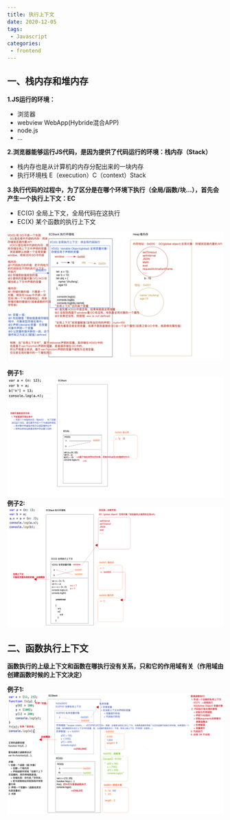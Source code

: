```yaml
---
title: 执行上下文
date: 2020-12-05
tags:
 - Javascript
categories: 
 - frontend
---
```


## 一、栈内存和堆内存
**1.JS运行的环境：**
  + 浏览器
  + webview  WebApp(Hybride混合APP) 
  + node.js
  + ...  

**2.浏览器能够运行JS代码，是因为提供了代码运行的环境：栈内存（Stack）**
  + 栈内存也是从计算机的内存分配出来的一块内存
  + 执行环境栈 E（execution）C（context）Stack  

**3.执行代码的过程中，为了区分是在哪个环境下执行（全局/函数/块...），首先会产生一个执行上下文：EC**
  + EC(G) 全局上下文，全局代码在这执行
  + EC(X) 某个函数的执行上下文

![](../img/2020/1205/0.png)

**例子1:**
![](../img/2020/1205/2.png)
**例子2:**
![](../img/2020/1205/3.png)


## 二、函数执行上下文
**函数执行的上级上下文和函数在哪执行没有关系，只和它的作用域有关（作用域由创建函数时候的上下文决定）**

**例子1:**
![](../img/2020/1205/4.png)

